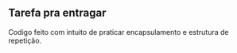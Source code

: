 ## Tarefa pra entragar

Codigo feito com intuito de praticar encapsulamento e estrutura de repetição.
